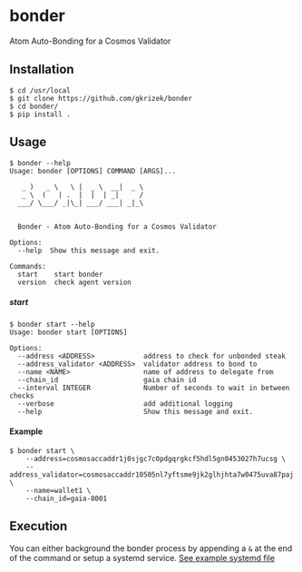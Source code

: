 # bonder

Atom Auto-Bonding for a Cosmos Validator

## Installation

```
$ cd /usr/local
$ git clone https://github.com/gkrizek/bonder
$ cd bonder/
$ pip install .
```

## Usage

```
$ bonder --help
Usage: bonder [OPTIONS] COMMAND [ARGS]...

   _ )   _ \   \ |  _ \  __|  _ \
   _ \  (   | .  |  |  | _|     /
  ___/ \___/ _|\_| ___/ ___| _|_\


  Bonder - Atom Auto-Bonding for a Cosmos Validator

Options:
  --help  Show this message and exit.

Commands:
  start    start bonder
  version  check agent version
```

##### start

```
$ bonder start --help
Usage: bonder start [OPTIONS]

Options:
  --address <ADDRESS>            address to check for unbonded steak
  --address_validator <ADDRESS>  validator address to bond to
  --name <NAME>                  name of address to delegate from
  --chain_id                     gaia chain id
  --interval INTEGER             Number of seconds to wait in between checks
  --verbose                      add additional logging
  --help                         Show this message and exit.
```


#### Example

```
$ bonder start \
    --address=cosmosaccaddr1j0sjgc7c0pdgqrgkcf5hdl5gn0453027h7ucsg \
    --address_validator=cosmosaccaddr10505nl7yftsme9jk2glhjhta7w0475uva87paj \
    --name=wallet1 \
    --chain_id=gaia-8001
```

## Execution

You can either background the bonder process by appending a `&` at the end of the command or setup a systemd service. [See example systemd file](./bonder.service)